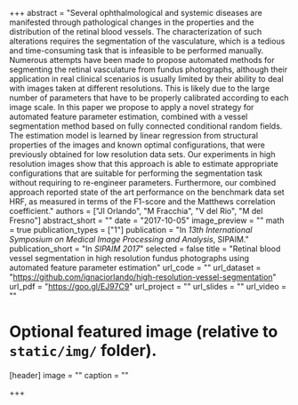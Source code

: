 +++
abstract = "Several ophthalmological and systemic diseases are manifested through pathological changes in the properties and the distribution of the retinal blood vessels. The characterization of such alterations requires the segmentation of the vasculature, which is a tedious and time-consuming task that is infeasible to be performed manually. Numerous attempts have been made to propose automated methods for segmenting the retinal vasculature from fundus photographs, although their application in real clinical scenarios is usually limited by their ability to deal with images taken at different resolutions. This is likely due to the large number of parameters that have to be properly calibrated according to each image scale. In this paper we propose to apply a novel strategy for automated feature parameter estimation, combined with a vessel segmentation method based on fully connected conditional random fields. The estimation model is learned by linear regression from structural properties of the images and known optimal configurations, that were previously obtained for low resolution data sets. Our experiments in high resolution images show that this approach is able to estimate appropriate configurations that are suitable for performing the segmentation task without requiring to re-engineer parameters. Furthermore, our combined approach reported state of the art performance on the benchmark data set HRF, as measured in terms of the F1-score and the Matthews correlation coefficient."
authors = ["JI Orlando", "M Fracchia", "V del Rio", "M del Fresno"]
abstract_short = ""
date = "2017-10-05"
image_preview = ""
math = true
publication_types = ["1"]
publication = "In *13th International Symposium on Medical Image Processing and Analysis*, SIPAIM."
publication_short = "In *SIPAIM 2017*"
selected = false
title = "Retinal blood vessel segmentation in high resolution fundus photographs using automated feature parameter estimation"
url_code = ""
url_dataset = "https://github.com/ignaciorlando/high-resolution-vessel-segmentation"
url_pdf = "https://goo.gl/EJ97C9"
url_project = ""
url_slides = ""
url_video = ""


# Optional featured image (relative to `static/img/` folder).
[header]
image = ""
caption = ""

+++
